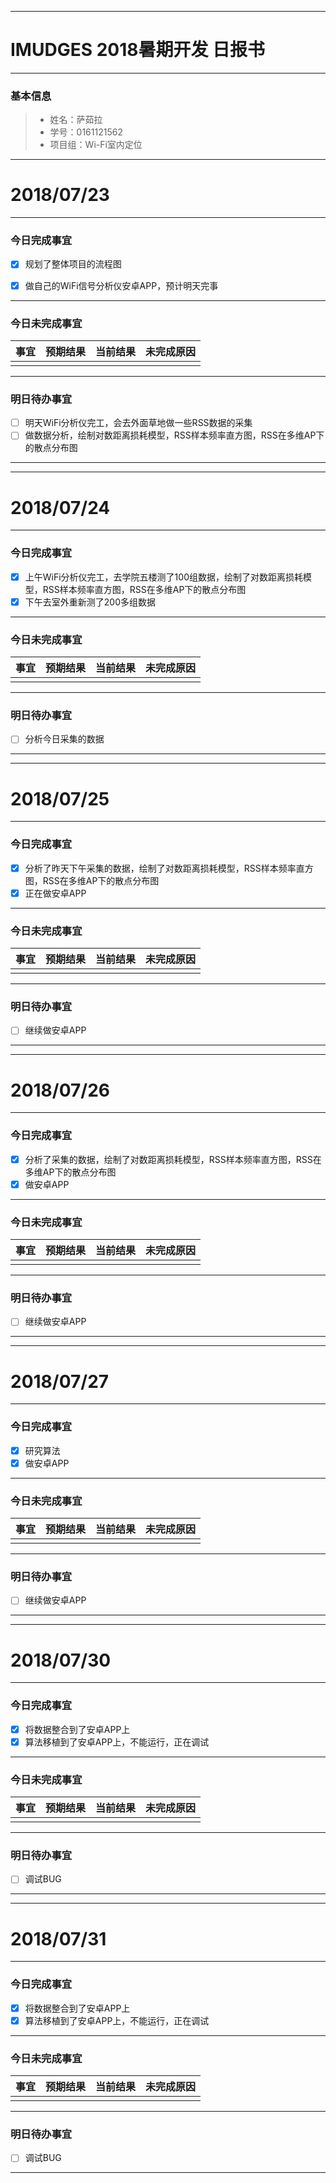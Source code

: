 -------
# IMUDGES 2018暑期开发 日报书
-------


### 基本信息
> * 姓名：萨茹拉
> * 学号：0161121562
> * 项目组：Wi-Fi室内定位

-------


# 2018/07/23

-------

### 今日完成事宜
- [x]  规划了整体项目的流程图
- [x]  做自己的WiFi信号分析仪安卓APP，预计明天完事


-----
### 今日未完成事宜


| 事宜     |预期结果| 当前结果  | 未完成原因   | 
| --------   | -----:  | -----:  | :----:  |
|         |       |          |            |


------
### 明日待办事宜
- [ ] 明天WiFi分析仪完工，会去外面草地做一些RSS数据的采集
- [ ] 做数据分析，绘制对数距离损耗模型，RSS样本频率直方图，RSS在多维AP下的散点分布图
-------


-------


# 2018/07/24
 
-------

### 今日完成事宜
- [x]  上午WiFi分析仪完工，去学院五楼测了100组数据，绘制了对数距离损耗模型，RSS样本频率直方图，RSS在多维AP下的散点分布图
- [x]  下午去室外重新测了200多组数据
-----
### 今日未完成事宜


| 事宜     |预期结果| 当前结果  | 未完成原因   | 
| --------   | -----:  | -----:  | :----:  |
|    |   |   |   |


------
### 明日待办事宜
- [ ] 分析今日采集的数据
-------


-------


# 2018/07/25
 
-------

### 今日完成事宜
- [x]  分析了昨天下午采集的数据，绘制了对数距离损耗模型，RSS样本频率直方图，RSS在多维AP下的散点分布图
- [x]  正在做安卓APP
-----
### 今日未完成事宜


| 事宜     |预期结果| 当前结果  | 未完成原因   | 
| --------   | -----:  | -----:  | :----:  |
|    |   |   |   |


------
### 明日待办事宜
- [ ] 继续做安卓APP
-------

-------


# 2018/07/26
 
-------

### 今日完成事宜
- [x]  分析了采集的数据，绘制了对数距离损耗模型，RSS样本频率直方图，RSS在多维AP下的散点分布图
- [x]  做安卓APP
-----
### 今日未完成事宜


| 事宜     |预期结果| 当前结果  | 未完成原因   | 
| --------   | -----:  | -----:  | :----:  |
|    |   |   |   |


------
### 明日待办事宜
- [ ] 继续做安卓APP
-------

-------


# 2018/07/27
 
-------

### 今日完成事宜
- [x]  研究算法
- [x]  做安卓APP
-----
### 今日未完成事宜


| 事宜     |预期结果| 当前结果  | 未完成原因   | 
| --------   | -----:  | -----:  | :----:  |
|    |   |   |   |


------
### 明日待办事宜
- [ ] 继续做安卓APP
-------



-------


# 2018/07/30
 
-------

### 今日完成事宜
- [x]  将数据整合到了安卓APP上
- [x]  算法移植到了安卓APP上，不能运行，正在调试
-----
### 今日未完成事宜


| 事宜     |预期结果| 当前结果  | 未完成原因   | 
| --------   | -----:  | -----:  | :----:  |
|    |   |   |   |


------
### 明日待办事宜
- [ ] 调试BUG
-------



-------


# 2018/07/31
 
-------

### 今日完成事宜
- [x]  将数据整合到了安卓APP上
- [x]  算法移植到了安卓APP上，不能运行，正在调试
-----
### 今日未完成事宜


| 事宜     |预期结果| 当前结果  | 未完成原因   | 
| --------   | -----:  | -----:  | :----:  |
|    |   |   |   |


------
### 明日待办事宜
- [ ] 调试BUG
-------










